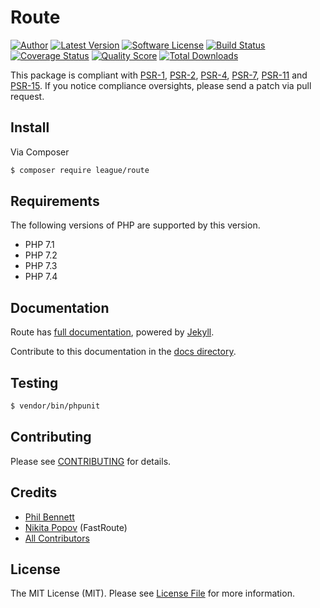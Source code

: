 # Route

[![Author](https://img.shields.io/badge/author-@philipobenito-blue.svg?style=flat-square)](https://twitter.com/philipobenito)
[![Latest Version](https://img.shields.io/github/release/thephpleague/route.svg?style=flat-square)](https://github.com/thephpleague/route/releases)
[![Software License](https://img.shields.io/badge/license-MIT-brightgreen.svg?style=flat-square)](LICENSE.md)
[![Build Status](https://img.shields.io/travis/thephpleague/route/master.svg?style=flat-square)](https://travis-ci.org/thephpleague/route)
[![Coverage Status](https://img.shields.io/scrutinizer/coverage/g/thephpleague/route.svg?style=flat-square)](https://scrutinizer-ci.com/g/thephpleague/route/code-structure)
[![Quality Score](https://img.shields.io/scrutinizer/g/thephpleague/route.svg?style=flat-square)](https://scrutinizer-ci.com/g/thephpleague/route)
[![Total Downloads](https://img.shields.io/packagist/dt/league/route.svg?style=flat-square)](https://packagist.org/packages/league/route)

This package is compliant with [PSR-1], [PSR-2], [PSR-4], [PSR-7], [PSR-11] and [PSR-15]. If you notice compliance oversights, please send a patch via pull request.

[PSR-1]: https://github.com/php-fig/fig-standards/blob/master/accepted/PSR-1-basic-coding-standard.md
[PSR-2]: https://github.com/php-fig/fig-standards/blob/master/accepted/PSR-2-coding-style-guide.md
[PSR-4]: https://github.com/php-fig/fig-standards/blob/master/accepted/PSR-4-autoloader.md
[PSR-7]: https://github.com/php-fig/fig-standards/blob/master/accepted/PSR-7-http-message.md
[PSR-11]: https://github.com/php-fig/fig-standards/blob/master/accepted/PSR-11-container.md
[PSR-15]: https://github.com/php-fig/fig-standards/blob/master/accepted/PSR-15-request-handlers.md

## Install

Via Composer

``` bash
$ composer require league/route
```

## Requirements

The following versions of PHP are supported by this version.

* PHP 7.1
* PHP 7.2
* PHP 7.3
* PHP 7.4

## Documentation

Route has [full documentation](http://route.thephpleague.com), powered by [Jekyll](http://jekyllrb.com/).

Contribute to this documentation in the [docs directory](https://github.com/thephpleague/route/tree/master/docs/).

## Testing

``` bash
$ vendor/bin/phpunit
```

## Contributing

Please see [CONTRIBUTING](https://github.com/thephpleague/route/blob/master/CONTRIBUTING.md) for details.

## Credits

- [Phil Bennett](https://github.com/philipobenito)
- [Nikita Popov](https://github.com/nikic) (FastRoute)
- [All Contributors](https://github.com/thephpleague/route/contributors)

## License

The MIT License (MIT). Please see [License File](https://github.com/thephpleague/route/blob/master/LICENSE.md) for more information.
